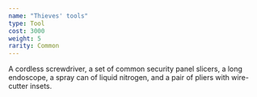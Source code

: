 ```yaml
---
name: "Thieves' tools"
type: Tool
cost: 3000
weight: 5
rarity: Common
---
```


A cordless screwdriver, a set of common security panel slicers, a <me-distance length="24" tiny adj/> long endoscope, 
a spray can of liquid nitrogen, and a pair of pliers with wire-cutter insets.
